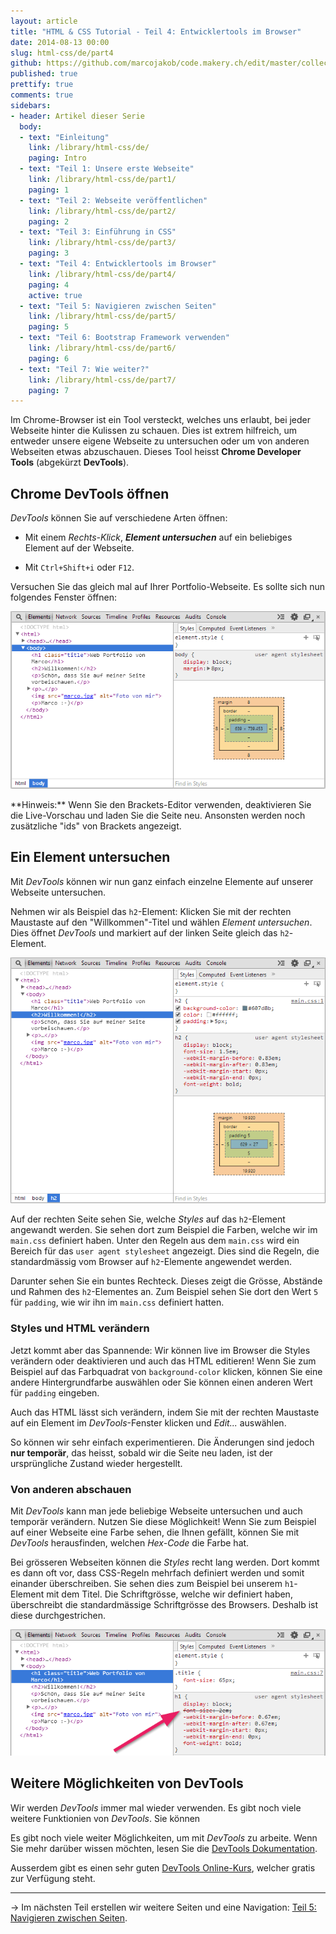 ```yaml
---
layout: article
title: "HTML & CSS Tutorial - Teil 4: Entwicklertools im Browser"
date: 2014-08-13 00:00
slug: html-css/de/part4
github: https://github.com/marcojakob/code.makery.ch/edit/master/collections/library/html-css-de-part4.md
published: true
prettify: true
comments: true
sidebars:
- header: Artikel dieser Serie
  body:
  - text: "Einleitung"
    link: /library/html-css/de/
    paging: Intro
  - text: "Teil 1: Unsere erste Webseite"
    link: /library/html-css/de/part1/
    paging: 1
  - text: "Teil 2: Webseite veröffentlichen"
    link: /library/html-css/de/part2/
    paging: 2
  - text: "Teil 3: Einführung in CSS"
    link: /library/html-css/de/part3/
    paging: 3
  - text: "Teil 4: Entwicklertools im Browser"
    link: /library/html-css/de/part4/
    paging: 4
    active: true
  - text: "Teil 5: Navigieren zwischen Seiten"
    link: /library/html-css/de/part5/
    paging: 5
  - text: "Teil 6: Bootstrap Framework verwenden"
    link: /library/html-css/de/part6/
    paging: 6
  - text: "Teil 7: Wie weiter?"
    link: /library/html-css/de/part7/
    paging: 7
---
```



Im Chrome-Browser ist ein Tool versteckt, welches uns erlaubt, bei jeder Webseite hinter die Kulissen zu schauen. Dies ist extrem hilfreich, um entweder unsere eigene Webseite zu untersuchen oder um von anderen Webseiten etwas abzuschauen. Dieses Tool heisst **Chrome Developer Tools** (abgekürzt **DevTools**).


## Chrome DevTools öffnen

*DevTools* können Sie auf verschiedene Arten öffnen: 

* Mit einem *Rechts-Klick*, ***Element untersuchen*** auf ein beliebiges Element auf der Webseite.

* Mit `Ctrl+Shift+i` oder `F12`.

Versuchen Sie das gleich mal auf Ihrer Portfolio-Webseite. Es sollte sich nun folgendes Fenster öffnen:

![DevTools öffnen](/assets/library/html-css/part4/open-devtools-de.png)

<div class="alert alert-info">
**Hinweis:** Wenn Sie den Brackets-Editor verwenden, deaktivieren Sie die Live-Vorschau und laden Sie die Seite neu. Ansonsten werden noch zusätzliche "ids" von Brackets angezeigt.
</div>


## Ein Element untersuchen

Mit *DevTools* können wir nun ganz einfach einzelne Elemente auf unserer Webseite untersuchen.

Nehmen wir als Beispiel das `h2`-Element: Klicken Sie mit der rechten Maustaste auf den "Willkommen"-Titel und wählen *Element untersuchen*. Dies öffnet *DevTools* und markiert auf der linken Seite gleich das `h2`-Element.

![DevTools h2-Element](/assets/library/html-css/part4/devtools-h2-de.png)

Auf der rechten Seite sehen Sie, welche *Styles* auf das `h2`-Element angewandt werden. Sie sehen dort zum Beispiel die Farben, welche wir im `main.css` definiert haben. Unter den Regeln aus dem `main.css` wird ein Bereich für das `user agent stylesheet` angezeigt. Dies sind die Regeln, die standardmässig vom Browser auf `h2`-Elemente angewendet werden.

Darunter sehen Sie ein buntes Rechteck. Dieses zeigt die Grösse, Abstände und Rahmen des `h2`-Elementes an. Zum Beispiel sehen Sie dort den Wert `5` für `padding`, wie wir ihn im `main.css` definiert hatten. 


### Styles und HTML verändern

Jetzt kommt aber das Spannende: Wir können live im Browser die Styles verändern oder deaktivieren und auch das HTML editieren! Wenn Sie zum Beispiel auf das Farbquadrat von `background-color` klicken, können Sie eine andere Hintergrundfarbe auswählen oder Sie können einen anderen Wert für `padding` eingeben.  

Auch das HTML lässt sich verändern, indem Sie mit der rechten Maustaste auf ein Element im *DevTools*-Fenster klicken und *Edit...* auswählen.

So können wir sehr einfach experimentieren. Die Änderungen sind jedoch **nur temporär**, das heisst, sobald wir die Seite neu laden, ist der ursprüngliche Zustand wieder hergestellt.


### Von anderen abschauen

Mit *DevTools* kann man jede beliebige Webseite untersuchen und auch temporär verändern. Nutzen Sie diese Möglichkeit! Wenn Sie zum Beispiel auf einer Webseite eine Farbe sehen, die Ihnen gefällt, können Sie mit *DevTools* herausfinden, welchen *Hex-Code* die Farbe hat. 

Bei grösseren Webseiten können die *Styles* recht lang werden. Dort kommt es dann oft vor, dass CSS-Regeln mehrfach definiert werden und somit einander überschreiben. Sie sehen dies zum Beispiel bei unserem `h1`-Element mit dem Titel. Die Schriftgrösse, welche wir definiert haben, überschreibt die standardmässige Schriftgrösse des Browsers. Deshalb ist diese durchgestrichen.

![CSS Überschreiben](/assets/library/html-css/part4/css-overwrite-de.png)


## Weitere Möglichkeiten von DevTools

Wir werden *DevTools* immer mal wieder verwenden. Es gibt noch viele weitere Funktionien von *DevTools*. Sie können 

Es gibt noch viele weiter Möglichkeiten, um mit *DevTools* zu arbeite. Wenn Sie mehr darüber wissen möchten, lesen Sie die [DevTools Dokumentation](https://developer.chrome.com/devtools/index).

Ausserdem gibt es einen sehr guten [DevTools Online-Kurs](http://discover-devtools.codeschool.com/), welcher gratis zur Verfügung steht. 


***

&rarr; Im nächsten Teil erstellen wir weitere Seiten und eine Navigation: [Teil 5: Navigieren zwischen Seiten](/library/html-css/de/part5/).